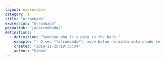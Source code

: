 ```yaml
---
layout: expression
category: a
title: "Arrombado"
expression: "Arrombado"
permalink: "/a/arrombado/"
definitions:
  - definition: "Someone who is a pain in the back."
    example: "- O seu **arrombado**, você bateu na minha moto dando ré! Vem ver o estrago que você fez!"
    created: "2019-11-25T19:33:34"
    author: "kinow"
---
```


